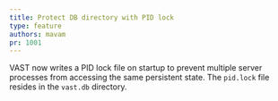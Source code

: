 ```yaml
---
title: Protect DB directory with PID lock
type: feature
authors: mavam
pr: 1001
---
```


VAST now writes a PID lock file on startup to prevent multiple server processes
from accessing the same persistent state. The `pid.lock` file resides in the
`vast.db` directory.
